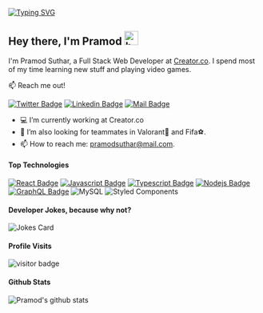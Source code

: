 [![Typing SVG](https://readme-typing-svg.demolab.com?font=Noto+Sans+Mono&size=38&pause=1000&color=FFFFFF&center=true&vCenter=true&width=800&height=90&lines=Welcome+to+my+GitHub+Profile)](https://github.com/PramodSuthar/PramodSuthar)

## Hey there, I'm Pramod <img src="https://user-images.githubusercontent.com/1303154/88677602-1635ba80-d120-11ea-84d8-d263ba5fc3c0.gif" width="28px" height="28px" alt="hey">

I'm Pramod Suthar, a Full Stack Web Developer at [Creator.co](https://creator.co/). I spend most of my time learning new stuff and playing video games.

:mailbox: Reach me out!

[![Twitter Badge](https://img.shields.io/badge/-@Prmd96-1ca0f1?style=flat&labelColor=1ca0f1&logo=twitter&logoColor=white&link=https://twitter.com/Prmd96)](https://twitter.com/Prmd96) [![Linkedin Badge](https://img.shields.io/badge/-Pramod-0e76a8?style=flat&labelColor=0e76a8&logo=linkedin&logoColor=white)](https://www.linkedin.com/in/pramodsuthar/) [![Mail Badge](https://img.shields.io/badge/-PramodSuthar-c0392b?style=flat&labelColor=c0392b&logo=gmail&logoColor=white)](mailto:pramodsuthar@mail.com)

<!-- TODO: Add last video link -->

- :computer: I’m currently working at Creator.co
- 🤔 I’m also looking for teammates in Valorant:facepunch: and Fifa⚽.
- 📫 How to reach me: pramodsuthar@mail.com.

#### Top Technologies

<!-- TODO: Make technologies links takes you to repositories -->

[![React Badge](https://img.shields.io/badge/-React-61DBFB?style=for-the-badge&labelColor=black&logo=react&logoColor=61DBFB)](#) [![Javascript Badge](https://img.shields.io/badge/-Javascript-F0DB4F?style=for-the-badge&labelColor=black&logo=javascript&logoColor=F0DB4F)](#) [![Typescript Badge](https://img.shields.io/badge/-Typescript-007acc?style=for-the-badge&labelColor=black&logo=typescript&logoColor=007acc)](#) [![Nodejs Badge](https://img.shields.io/badge/-Nodejs-3C873A?style=for-the-badge&labelColor=black&logo=node.js&logoColor=3C873A)](#) [![GraphQL Badge](https://img.shields.io/badge/-GraphQl-e535ab?style=for-the-badge&labelColor=black&logo=node.js&logoColor=e535ab)](#)
![MySQL](https://img.shields.io/badge/mysql-%2300f.svg?style=for-the-badge&logo=mysql&logoColor=white)
![Styled Components](https://img.shields.io/badge/styled--components-DB7093?style=for-the-badge&logo=styled-components&logoColor=white)

#### Developer Jokes, because why not?

![Jokes Card](https://readme-jokes.vercel.app/api?hideBorder)

#### Profile Visits

![visitor badge](https://visitor-badge.glitch.me/badge?page_id=PramodSuthar.PramodSuthar&left_color=green&right_color=blue)

#### Github Stats

![Pramod's github stats](https://github-readme-stats.vercel.app/api?username=PramodSuthar&show_icons=true&hide_border=true&count_private=true&include_all_commits=true&theme=dark)
